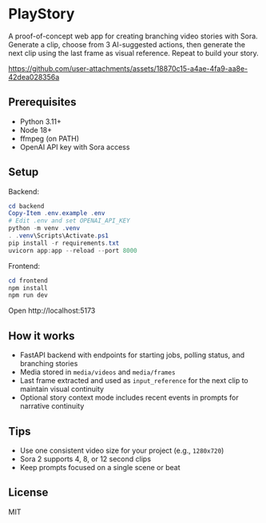 # PlayStory

A proof-of-concept web app for creating branching video stories with Sora. Generate a clip, choose from 3 AI-suggested actions, then generate the next clip using the last frame as visual reference. Repeat to build your story.

https://github.com/user-attachments/assets/18870c15-a4ae-4fa9-aa8e-42dea028356a

## Prerequisites

- Python 3.11+
- Node 18+
- ffmpeg (on PATH)
- OpenAI API key with Sora access

## Setup

Backend:
```powershell
cd backend
Copy-Item .env.example .env
# Edit .env and set OPENAI_API_KEY
python -m venv .venv
. .venv\Scripts\Activate.ps1
pip install -r requirements.txt
uvicorn app:app --reload --port 8000
```

Frontend:
```powershell
cd frontend
npm install
npm run dev
```

Open http://localhost:5173

## How it works

- FastAPI backend with endpoints for starting jobs, polling status, and branching stories
- Media stored in `media/videos` and `media/frames`
- Last frame extracted and used as `input_reference` for the next clip to maintain visual continuity
- Optional story context mode includes recent events in prompts for narrative continuity

## Tips

- Use one consistent video size for your project (e.g., `1280x720`)
- Sora 2 supports 4, 8, or 12 second clips
- Keep prompts focused on a single scene or beat

## License

MIT
